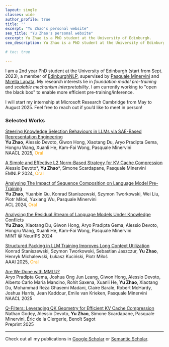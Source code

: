 ```yaml
---
layout: single
classes: wide
author_profile: true
title: ''
excerpt: "Yu Zhao's personal website"
seo_title: "Yu Zhao's personal website"
excerpt: Yu Zhao is a PhD student at the University of Edinburgh.
seo_description: Yu Zhao is a PhD student at the University of Edinburgh.

# toc: true

---
```


I am a 2nd year PhD student at the University of Edinburgh (start from Sept. 2023), a member of [EdinburghNLP](https://edinburghnlp.inf.ed.ac.uk/), supervised by [Pasquale Minervini](https://scholar.google.com/citations?user=9sk6CSgAAAAJ) and [Mirella Lapata](https://scholar.google.com/citations?user=j67B9Q4AAAAJ). My research interests lie in _foundation model pre-training_ and _scalable mechanism interpretability_. I am currently working to "open the black box" to enable more efficient pre-training/inference.

I will start my internship at Microsoft Research Cambridge from May to August 2025. Feel free to reach out if you’d like to meet in person!

### Selected Works

[Steering Knowledge Selection Behaviours in LLMs via SAE-Based Representation Engineering](https://arxiv.org/abs/2410.15999)  
**Yu Zhao**, Alessio Devoto, Giwon Hong, Xiaotang Du, Aryo Pradipta Gema, Hongru Wang, Xuanli He, Kam-Fai Wong, Pasquale Minervini  
NAACL 2025, <font color=orange>Oral</font>

[A Simple and Effective L2 Norm-Based Strategy for KV Cache Compression](https://arxiv.org/abs/2406.11430)  
Alessio Devoto\*, **Yu Zhao**\*, Simone Scardapane, Pasquale Minervini  
EMNLP 2024, <font color=orange>Oral</font>

[Analysing The Impact of Sequence Composition on Language Model Pre-Training](https://arxiv.org/abs/2402.13991)  
**Yu Zhao**, Yuanbin Qu, Konrad Staniszewski, Szymon Tworkowski, Wei Liu, Piotr Miłoś, Yuxiang Wu, Pasquale Minervini  
ACL 2024, <font color=orange>Oral</font>

[Analysing the Residual Stream of Language Models Under Knowledge Conflicts](https://arxiv.org/abs/2410.16090)  
**Yu Zhao**, Xiaotang Du, Giwon Hong, Aryo Pradipta Gema, Alessio Devoto, Hongru Wang, Xuanli He, Kam-Fai Wong, Pasquale Minervini  
MINT @ NeurIPS 2024

[Structured Packing in LLM Training Improves Long Context Utilization](https://arxiv.org/abs/2312.17296)  
Konrad Staniszewski, Szymon Tworkowski, Sebastian Jaszczur, **Yu Zhao**, Henryk Michalewski, Łukasz Kuciński, Piotr Miłoś  
AAAI 2025, <font color=orange>Oral</font>

[Are We Done with MMLU?](https://arxiv.org/abs/2406.04127)  
Aryo Pradipta Gema, Joshua Ong Jun Leang, Giwon Hong, Alessio Devoto, Alberto Carlo Maria Mancino, Rohit Saxena, Xuanli He, **Yu Zhao**, Xiaotang Du, Mohammad Reza Ghasemi Madani, Claire Barale, Robert McHardy, Joshua Harris, Jean Kaddour, Emile van Krieken, Pasquale Minervini  
NAACL 2025

[Q-Filters: Leveraging QK Geometry for Efficient KV Cache Compression](https://arxiv.org/abs/2503.02812)  
Nathan Godey, Alessio Devoto, **Yu Zhao**, Simone Scardapane, Pasquale Minervini, Éric de la Clergerie, Benoît Sagot  
Preprint 2025

---

Check out all my publications in [Google Scholar](https://scholar.google.com/citations?user=QR0LL6gAAAAJ) or [Semantic Scholar](https://www.semanticscholar.org/author/Yu-Zhao/2155474139).

<!-- [Are We Done with MMLU?](https://arxiv.org/abs/2406.04127)  
Aryo Pradipta Gema, Joshua Ong Jun Leang, Giwon Hong, Alessio Devoto, Alberto Carlo Maria Mancino, Rohit Saxena, Xuanli He, **Yu Zhao**, Xiaotang Du, Mohammad Reza Ghasemi Madani, Claire Barale, Robert McHardy, Joshua Harris, Jean Kaddour, Emile van Krieken, Pasquale Minervini  
arXiv 2024

[The Hallucinations Leaderboard--An Open Effort to Measure Hallucinations in Large Language Models](https://arxiv.org/abs/2404.05904)  
Giwon Hong, Aryo Pradipta Gema, Rohit Saxena, Xiaotang Du, Ping Nie, **Yu Zhao**, Laura Perez-Beltrachini, Max Ryabinin, Xuanli He, Pasquale Minervini  
arXiv 2024 -->

<!-- [Structured Packing in LLM Training Improves Long Context Utilization](https://arxiv.org/abs/2312.17296)  
Konrad Staniszewski, Szymon Tworkowski, Sebastian Jaszczur, **Yu Zhao**, Henryk Michalewski, Łukasz Kuciński, Piotr Miłoś  
arXiv 2024

[An Efficient Memory-Augmented Transformer for Knowledge-Intensive NLP Tasks](https://arxiv.org/abs/2210.16773)  
Yuxiang Wu, **Yu Zhao**, Baotian Hu, Pasquale Minervini, Pontus Stenetorp, Sebastian Riedel  
EMNLP 2022, _Best Post Award @ NeurIPS ENLSP_ -->

<!-- [Medical Dialogue Response Generation with Pivotal Information Recalling](https://dl.acm.org/doi/abs/10.1145/3534678.3542674)  
**Yu Zhao**\*, Yunxin Li\*, Yuxiang Wu, Baotian Hu, Qingcai Chen, Xiaolong Wang, Yuxin Ding, Min Zhang  
KDD 2022

[MSDF: A General Open-Domain Multi-Skill Dialog Framework](https://link.springer.com/chapter/10.1007/978-3-030-88483-3_29)  
**Yu Zhao**\*, Xinshuo Hu\*, Yunxin Li, Baotian Hu, Dongfang Li, Sichao Chen, Xiaolong Wang  
NLPCC 2021 -->


